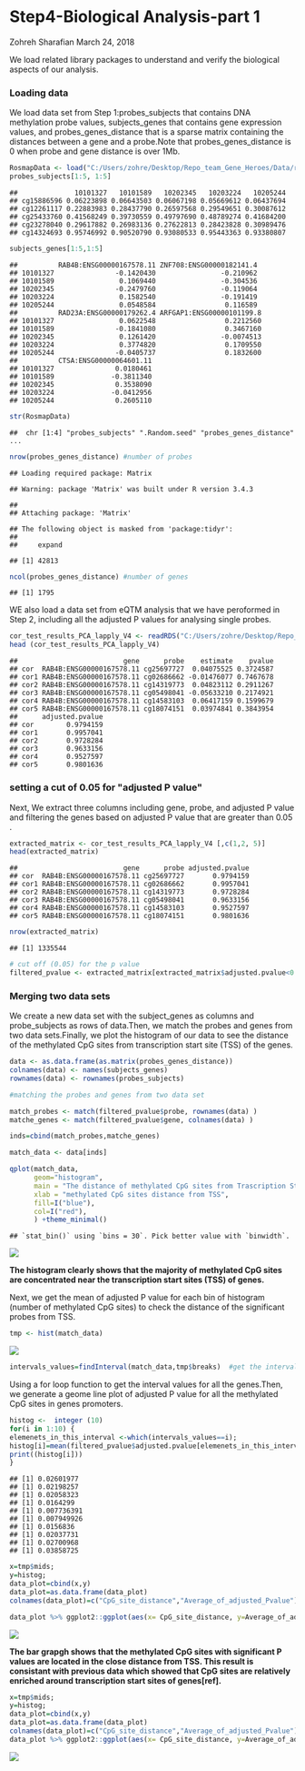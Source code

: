 Step4-Biological Analysis-part 1
================
Zohreh Sharafian
March 24, 2018

We load related library packages to understand and verify the biological aspects of our analysis.

### Loading data

We load data set from Step 1:probes\_subjects that contains DNA methylation probe values, subjects\_genes that contains gene expression values, and probes\_genes\_distance that is a sparse matrix containing the distances between a gene and a probe.Note that probes\_genes\_distance is 0 when probe and gene distance is over 1Mb.

``` r
RosmapData <- load("C:/Users/zohre/Desktop/Repo_team_Gene_Heroes/Data/rosmap_postprocV2.RData")
probes_subjects[1:5, 1:5]
```

    ##              10101327   10101589   10202345   10203224   10205244
    ## cg15886596 0.06223898 0.06643503 0.06067198 0.05669612 0.06437694
    ## cg12261117 0.22883983 0.28437790 0.26597568 0.29549651 0.30087612
    ## cg25433760 0.41568249 0.39730559 0.49797690 0.48789274 0.41684200
    ## cg23278040 0.29617882 0.26983136 0.27622813 0.28423828 0.30989476
    ## cg14324693 0.95746992 0.90520790 0.93080533 0.95443363 0.93380807

``` r
subjects_genes[1:5,1:5]
```

    ##          RAB4B:ENSG00000167578.11 ZNF708:ENSG00000182141.4
    ## 10101327               -0.1420430                -0.210962
    ## 10101589                0.1069440                -0.304536
    ## 10202345               -0.2479760                -0.119064
    ## 10203224                0.1582540                -0.191419
    ## 10205244                0.0548584                 0.116589
    ##          RAD23A:ENSG00000179262.4 ARFGAP1:ENSG00000101199.8
    ## 10101327                0.0622548                 0.2212560
    ## 10101589               -0.1841080                 0.3467160
    ## 10202345                0.1261420                -0.0074513
    ## 10203224                0.3774820                 0.1709550
    ## 10205244               -0.0405737                 0.1832600
    ##          CTSA:ENSG00000064601.11
    ## 10101327               0.0180461
    ## 10101589              -0.3811340
    ## 10202345               0.3538090
    ## 10203224              -0.0412956
    ## 10205244               0.2605110

``` r
str(RosmapData)
```

    ##  chr [1:4] "probes_subjects" ".Random.seed" "probes_genes_distance" ...

``` r
nrow(probes_genes_distance) #number of probes
```

    ## Loading required package: Matrix

    ## Warning: package 'Matrix' was built under R version 3.4.3

    ## 
    ## Attaching package: 'Matrix'

    ## The following object is masked from 'package:tidyr':
    ## 
    ##     expand

    ## [1] 42813

``` r
ncol(probes_genes_distance) #number of genes
```

    ## [1] 1795

WE also load a data set from eQTM analysis that we have peroformed in Step 2, including all the adjusted P values for analysing single probes.

``` r
cor_test_results_PCA_lapply_V4 <- readRDS("C:/Users/zohre/Desktop/Repo_team_Gene_Heroes/Code/Step4/cor_test_results_PCA_lapply_V4.rds")
head (cor_test_results_PCA_lapply_V4)
```

    ##                          gene      probe    estimate    pvalue
    ## cor  RAB4B:ENSG00000167578.11 cg25697727  0.04075525 0.3724587
    ## cor1 RAB4B:ENSG00000167578.11 cg02686662 -0.01476077 0.7467678
    ## cor2 RAB4B:ENSG00000167578.11 cg14319773  0.04823112 0.2911267
    ## cor3 RAB4B:ENSG00000167578.11 cg05498041 -0.05633210 0.2174921
    ## cor4 RAB4B:ENSG00000167578.11 cg14583103  0.06417159 0.1599679
    ## cor5 RAB4B:ENSG00000167578.11 cg18074151  0.03974841 0.3843954
    ##      adjusted.pvalue
    ## cor        0.9794159
    ## cor1       0.9957041
    ## cor2       0.9728284
    ## cor3       0.9633156
    ## cor4       0.9527597
    ## cor5       0.9801636

### setting a cut of 0.05 for "adjusted P value"

Next, We extract three columns including gene, probe, and adjusted P value and filtering the genes based on adjusted P value that are greater than 0.05 .

``` r
extracted_matrix <- cor_test_results_PCA_lapply_V4 [,c(1,2, 5)]
head(extracted_matrix)
```

    ##                          gene      probe adjusted.pvalue
    ## cor  RAB4B:ENSG00000167578.11 cg25697727       0.9794159
    ## cor1 RAB4B:ENSG00000167578.11 cg02686662       0.9957041
    ## cor2 RAB4B:ENSG00000167578.11 cg14319773       0.9728284
    ## cor3 RAB4B:ENSG00000167578.11 cg05498041       0.9633156
    ## cor4 RAB4B:ENSG00000167578.11 cg14583103       0.9527597
    ## cor5 RAB4B:ENSG00000167578.11 cg18074151       0.9801636

``` r
nrow(extracted_matrix)
```

    ## [1] 1335544

``` r
# cut off (0.05) for the p value
filtered_pvalue <- extracted_matrix[extracted_matrix$adjusted.pvalue<0.05,]
```

### Merging two data sets

We create a new data set with the subject\_genes as columns and probe\_subjects as rows of data.Then, we match the probes and genes from two data sets.Finally, we plot the histogram of our data to see the distance of the methylated CpG sites from transcription start site (TSS) of the genes.

``` r
data <- as.data.frame(as.matrix(probes_genes_distance))
colnames(data) <- names(subjects_genes)
rownames(data) <- rownames(probes_subjects)
```

``` r
#matching the probes and genes from two data set

match_probes <- match(filtered_pvalue$probe, rownames(data) )
matche_genes <- match(filtered_pvalue$gene, colnames(data) )

inds=cbind(match_probes,matche_genes)

match_data <- data[inds]

qplot(match_data,
      geom="histogram",
      main = "The distance of methylated CpG sites from Trascription Start Sites", 
      xlab = "methylated CpG sites distance from TSS",  
      fill=I("blue"), 
      col=I("red"), 
      ) +theme_minimal()
```

    ## `stat_bin()` using `bins = 30`. Pick better value with `binwidth`.

![](step4_files/figure-markdown_github/unnamed-chunk-6-1.png)

**The histogram clearly shows that the majority of methylated CpG sites are concentrated near the transcription start sites (TSS) of genes.**

Next, we get the mean of adjusted P value for each bin of histogram (number of methylated CpG sites) to check the distance of the significant probes from TSS.

``` r
tmp <- hist(match_data) 
```

![](step4_files/figure-markdown_github/unnamed-chunk-7-1.png)

``` r
intervals_values=findInterval(match_data,tmp$breaks)  #get the interval values from the histogram
```

Using a for loop function to get the interval values for all the genes.Then, we generate a geome line plot of adjusted P value for all the methylated CpG sites in genes promoters.

``` r
histog <-  integer (10)
for(i in 1:10) {
elemenets_in_this_interval <-which(intervals_values==i);
histog[i]=mean(filtered_pvalue$adjusted.pvalue[elemenets_in_this_interval])
print((histog[i]))
}
```

    ## [1] 0.02601977
    ## [1] 0.02198257
    ## [1] 0.02058323
    ## [1] 0.0164299
    ## [1] 0.007736391
    ## [1] 0.007949926
    ## [1] 0.0156836
    ## [1] 0.02037731
    ## [1] 0.02700968
    ## [1] 0.03858725

``` r
x=tmp$mids;
y=histog;
data_plot=cbind(x,y)
data_plot=as.data.frame(data_plot)
colnames(data_plot)=c("CpG_site_distance","Average_of_adjusted_Pvalue")

data_plot %>% ggplot2::ggplot(aes(x= CpG_site_distance, y=Average_of_adjusted_Pvalue)) +geom_line(color='steelblue', size=2 )+ ggtitle ("The distance of significant methylated CpG sites from TSS")+ theme_minimal()
```

![](step4_files/figure-markdown_github/unnamed-chunk-8-1.png)

**The bar grapgh shows that the methylated CpG sites with significant P values are located in the close distance from TSS. This result is consistant with previous data which showed that CpG sites are relatively enriched around transcription start sites of genes\[ref\].**

``` r
x=tmp$mids;
y=histog;
data_plot=cbind(x,y)
data_plot=as.data.frame(data_plot)
colnames(data_plot)=c("CpG_site_distance","Average_of_adjusted_Pvalue")
data_plot %>% ggplot2::ggplot(aes(x= CpG_site_distance, y=Average_of_adjusted_Pvalue)) +geom_bar(stat="identity",fill="Green4")+ggtitle ("The distance of significant methylated CpG sites from TSS")+ theme_minimal()
```

![](step4_files/figure-markdown_github/unnamed-chunk-9-1.png)
